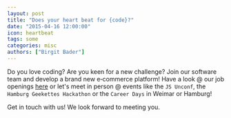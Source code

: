 ```yaml
---
layout: post
title: "Does your heart beat for {code}?"
date: "2015-04-16 12:00:00"
icon: heartbeat
tags: some
categories: misc
authors: ["Birgit Bader"]
---
```


Do you love coding? Are you keen for a new challenge? Join our software team and develop a brand new e&#8209;commerce platform! Have a look @ our job openings [here](http://www.epages.com/en/career/devjobs/) or let's meet in person @ events like the `JS Unconf`, the `Hamburg Geekettes Hackathon` or the `Career Days` in Weimar or Hamburg!

Get in touch with us! We look forward to meeting you.

